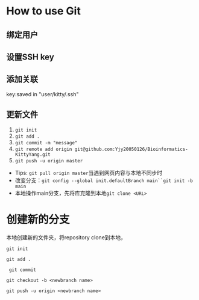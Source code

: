 # How to use Git

## 绑定用户

## 设置SSH key

## 添加关联

key:saved in "user/kitty/.ssh"

## 更新文件

1. `git init`
2. `git add .`
3. `git commit -m "message"`
4. `git remote add origin git@github.com:Yjy20050126/Bioinformatics-KittyYang.git`
5. `git push -u origin master`

- Tips: `git pull origin master`当遇到网页内容与本地不同步时
- 改变分支：`git config --global init.defaultBranch main``git init -b main`
- 本地操作main分支，先将库克隆到本地`git clone <URL> `

# 创建新的分支

本地创建新的文件夹，将repository clone到本地，

`git init`

`git add .`

` git commit` 

`git checkout -b <newbranch name>`

`git push -u origin <newbranch name>`
